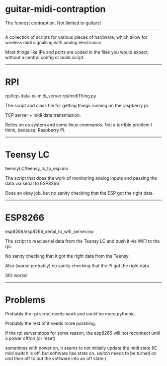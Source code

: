 # guitar-midi-contraption
The funnest contraption. Not limited to guitars!

---

A collection of scripts for various pieces of hardware, which allow for wireless midi signalling with analog electronics

Most things like IPs and ports are coded in the files you would expect, without a central config or build script.

---

# RPI

rpi/tcp-data-to-midi_server
rpi/midiThing.py

The script and class file for getting things running on the raspberry pi.

TCP server + midi data transmission.

Relies on os.system and some linux commands.
Not a terrible problem I think, because: Raspberry Pi.

---

# Teensy LC

teensyLC/teensy_lc_to_esp.ino

The script that does the work of monitoring analog inputs and passing the data via serial to ESP8266

Does an okay job, but no sanity checking that the ESP got the right data.

---

# ESP8266

esp8266/esp8266_serial_to_wifi_server.ino

The script to read serial data from the Teensy LC and push it via WiFi to the rpi.

No sanity checking that it got the right data from the Teensy.

Also (worse probably) no sanity checking that the Pi got the right data.

Still works!

---

# Problems

Probably the rpi script needs work and could be more pythonic.

Probably the rest of it needs more polishing.

If the rpi server stops for some reason, the esp8266 will not reconnect until a power off/on (or reset)

sometimes with power on, it seems to not initially update the midi state (IE midi switch is off, but software has state on, switch needs to be turned on and then off to put the software into an off state.)
